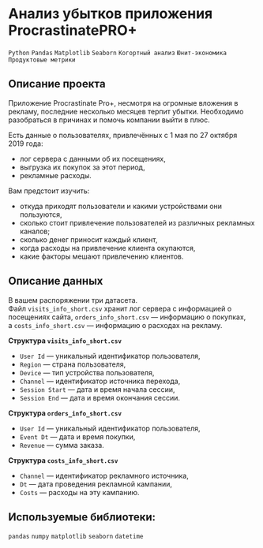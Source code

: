# Анализ убытков приложения ProcrastinatePRO+    
`Python` `Pandas` `Matplotlib` `Seaborn` `Когортный анализ` `Юнит-экономика` `Продуктовые метрики`   

## Описание проекта   

Приложение Procrastinate Pro+, несмотря на огромные вложения в рекламу, последние несколько месяцев терпит убытки. Необходимо разобраться в причинах и помочь компании выйти в плюс.

Есть данные о пользователях, привлечённых с 1 мая по 27 октября 2019 года:

- лог сервера с данными об их посещениях,
- выгрузка их покупок за этот период,
- рекламные расходы.

Вам предстоит изучить:

- откуда приходят пользователи и какими устройствами они пользуются,
- сколько стоит привлечение пользователей из различных рекламных каналов;
- сколько денег приносит каждый клиент,
- когда расходы на привлечение клиента окупаются,
- какие факторы мешают привлечению клиентов.

## Описание данных

В вашем распоряжении три датасета. Файл `visits_info_short.csv` хранит лог сервера с информацией о посещениях сайта, `orders_info_short.csv` — информацию о покупках, а `costs_info_short.csv` — информацию о расходах на рекламу.

**Структура `visits_info_short.csv`**

- `User Id` — уникальный идентификатор пользователя,
- `Region` — страна пользователя,
- `Device` — тип устройства пользователя,
- `Channel` — идентификатор источника перехода,
- `Session Start` — дата и время начала сессии,
- `Session End` — дата и время окончания сессии.

**Структура `orders_info_short.csv`**

- `User Id` — уникальный идентификатор пользователя,
- `Event Dt` — дата и время покупки,
- `Revenue` — сумма заказа.

**Структура `costs_info_short.csv`**

- `Channel` — идентификатор рекламного источника,
- `Dt` — дата проведения рекламной кампании,
- `Costs` — расходы на эту кампанию.

## Используемые библиотеки:
`pandas` `numpy` `matplotlib` `seaborn` `datetime`
